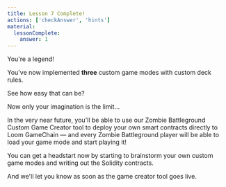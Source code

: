 ```yaml
---
title: Lesson 7 Complete!
actions: ['checkAnswer', 'hints']
material:
  lessonComplete:
    answer: 1
---
```


You're a legend!

You've now implemented **three** custom game modes with custom deck rules.

See how easy that can be?

Now only your imagination is the limit... 

In the very near future, you'll be able to use our Zombie Battleground Custom Game Creator tool to deploy your own smart contracts directly to Loom GameChain — and every Zombie Battleground player will be able to load your game mode and start playing it!

You can get a headstart now by starting to brainstorm your own custom game modes and writing out the Solidity contracts.

And we'll let you know as soon as the game creator tool goes live.
